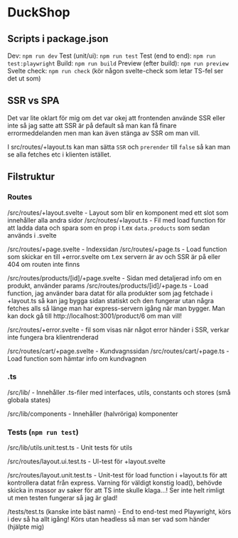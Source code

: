 # DuckShop

## Scripts i package.json

Dev: `npm run dev`
Test (unit/ui): `npm run test`
Test (end to end): `npm run test:playwright`
Build: `npm run build`
Preview (efter build): `npm run preview`
Svelte check: `npm run check` (kör någon svelte-check som letar TS-fel ser det ut som)

## SSR vs SPA

Det var lite oklart för mig om det var okej att frontenden använde SSR eller inte så jag satte att SSR är på default så man kan få finare errormeddelanden men man kan även stänga av SSR om man vill.

I src/routes/+layout.ts kan man sätta `SSR` och `prerender` till `false` så kan man se alla fetches etc i klienten istället.

## Filstruktur

### Routes

/src/routes/+layout.svelte - Layout som blir en komponent med ett slot som innehåller alla andra sidor
/src/routes/+layout.ts - Fil med load function för att ladda data och spara som en prop i t.ex `data.products` som sedan används i .svelte

/src/routes/+page.svelte - Indexsidan
/src/routes/+page.ts - Load function som skickar en till +error.svelte om t.ex servern är av och SSR är på eller 404 om routen inte finns

/src/routes/products/[id]/+page.svelte - Sidan med detaljerad info om en produkt, använder params
/src/routes/products/[id]/+page.ts - Load function, jag använder bara datat för alla produkter som jag fetchade i +layout.ts så kan jag bygga sidan statiskt och den fungerar utan några fetches alls så länge man har express-servern igång när man bygger. Man kan dock gå till http://localhost:3001/product/6 om man vill!

/src/routes/+error.svelte - fil som visas när något error händer i SSR, verkar inte fungera bra klientrenderad

/src/routes/cart/+page.svelte - Kundvagnssidan
/src/routes/cart/+page.ts - Load function som hämtar info om kundvagnen

### .ts

/src/lib/ - Innehåller .ts-filer med interfaces, utils, constants och stores (små globala states)

/src/lib/components - Innehåller (halvröriga) komponenter

### Tests (`npm run test`)

/src/lib/utils.unit.test.ts - Unit tests för utils

/src/routes/layout.ui.test.ts - UI-test för +layout.svelte

/src/routes/layout.unit.test.ts - Unit-test för load function i +layout.ts för att kontrollera datat från express. Varning för väldigt konstig load(), behövde skicka in massor av saker för att TS inte skulle klaga...! Ser inte helt rimligt ut men testen fungerar så jag är glad!

/tests/test.ts (kanske inte bäst namn) - End to end-test med Playwright, körs i dev så ha allt igång! Körs utan headless så man ser vad som händer (hjälpte mig)
